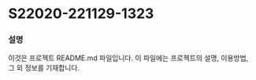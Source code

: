 S22020-221129-1323
==================

### 설명

 이것은 프로젝트 README.md 파일입니다. 이 파일에는 프로젝트의 설명, 
 이용방법, 그 외 정보를 기재합니다.